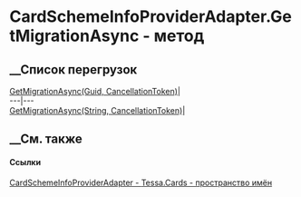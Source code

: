 # CardSchemeInfoProviderAdapter.GetMigrationAsync - метод
##  __Список перегрузок
[GetMigrationAsync(Guid,
CancellationToken)](M_Tessa_Cards_CardSchemeInfoProviderAdapter_GetMigrationAsync.htm)|  
---|---  
[GetMigrationAsync(String,
CancellationToken)](M_Tessa_Cards_CardSchemeInfoProviderAdapter_GetMigrationAsync_1.htm)|  
## __См. также
#### Ссылки
[CardSchemeInfoProviderAdapter -
](T_Tessa_Cards_CardSchemeInfoProviderAdapter.htm)
[Tessa.Cards - пространство имён](N_Tessa_Cards.htm)
